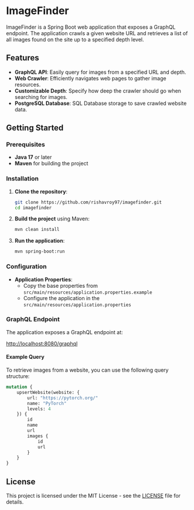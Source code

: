 # ImageFinder

ImageFinder is a Spring Boot web application that exposes a GraphQL endpoint. The application crawls a given website URL and retrieves a list of all images found on the site up to a specified depth level.

## Features

- **GraphQL API**: Easily query for images from a specified URL and depth.
- **Web Crawler**: Efficiently navigates web pages to gather image resources.
- **Customizable Depth**: Specify how deep the crawler should go when searching for images.
- **PostgreSQL Database**: SQL Database storage to save crawled website data.

## Getting Started

### Prerequisites

- **Java 17** or later
- **Maven** for building the project

### Installation

1. **Clone the repository**:

    ```bash
    git clone https://github.com/rishavroy97/imagefinder.git
    cd imagefinder
    ```

2. **Build the project** using Maven:

    ```bash
    mvn clean install
    ```

3. **Run the application**:

    ```bash
    mvn spring-boot:run
    ```

### Configuration

- **Application Properties**:
  - Copy the base properties from `src/main/resources/application.properties.example`
  - Configure the application in the `src/main/resources/application.properties` 

### GraphQL Endpoint

The application exposes a GraphQL endpoint at:

[http://localhost:8080/graphql](http://localhost:8080/graphql)


#### Example Query

To retrieve images from a website, you can use the following query structure:

```graphql
mutation {
    upsertWebsite(website: {
        url: "https://pytorch.org/"
        name: "PyTorch"
        levels: 4
    }) {
        id
        name
        url
        images {
            id
            url
        }
    }
}
```

## License
This project is licensed under the MIT License - see the [LICENSE](./LICENSE) file for details.